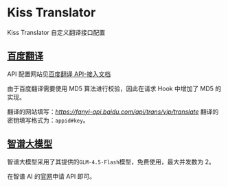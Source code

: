 # Kiss Translator

Kiss Translator 自定义翻译接口配置

## [百度翻译](baidu.js)

API 配置网站见[百度翻译 API-接入文档](https://fanyi-api.baidu.com/doc/21)

由于百度翻译需要使用 MD5 算法进行校验，因此在请求 Hook 中增加了 MD5 的实现。

翻译的网站填写：_https://fanyi-api.baidu.com/api/trans/vip/translate_
翻译的密钥填写格式为：`appid#key`。

## [智谱大模型](zhipu.js)

智谱大模型采用了其提供的`GLM-4.5-Flash`模型，免费使用，最大并发数为 2。

在智谱 AI 的[官网](bigmodel.cn)申请 API 即可。
